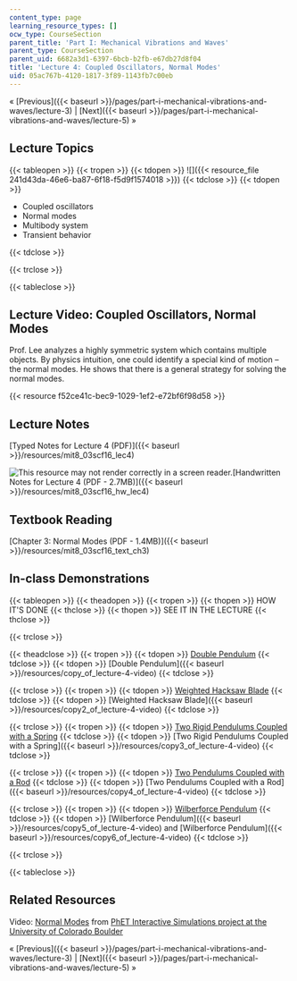 ```yaml
---
content_type: page
learning_resource_types: []
ocw_type: CourseSection
parent_title: 'Part I: Mechanical Vibrations and Waves'
parent_type: CourseSection
parent_uid: 6682a3d1-6397-6bcb-b2fb-e67db27d8f04
title: 'Lecture 4: Coupled Oscillators, Normal Modes'
uid: 05ac767b-4120-1817-3f89-1143fb7c00eb
---
```


« [Previous]({{< baseurl >}}/pages/part-i-mechanical-vibrations-and-waves/lecture-3) | [Next]({{< baseurl >}}/pages/part-i-mechanical-vibrations-and-waves/lecture-5) »

Lecture Topics
--------------

{{< tableopen >}}
{{< tropen >}}
{{< tdopen >}}
![]({{< resource_file 241d43da-46e6-ba87-6f18-f5d9f1574018 >}})
{{< tdclose >}}
{{< tdopen >}}


*   Coupled oscillators
*   Normal modes
*   Multibody system
*   Transient behavior


{{< tdclose >}}

{{< trclose >}}

{{< tableclose >}}

Lecture Video: Coupled Oscillators, Normal Modes
------------------------------------------------

Prof. Lee analyzes a highly symmetric system which contains multiple objects. By physics intuition, one could identify a special kind of motion – the normal modes. He shows that there is a general strategy for solving the normal modes.

{{< resource f52ce41c-bec9-1029-1ef2-e72bf6f98d58 >}}

Lecture Notes
-------------

[Typed Notes for Lecture 4 (PDF)]({{< baseurl >}}/resources/mit8_03scf16_lec4)

![This resource may not render correctly in a screen reader.](/images/inacessible.gif)[Handwritten Notes for Lecture 4 (PDF - 2.7MB)]({{< baseurl >}}/resources/mit8_03scf16_hw_lec4)

Textbook Reading
----------------

[Chapter 3: Normal Modes (PDF - 1.4MB)]({{< baseurl >}}/resources/mit8_03scf16_text_ch3) 

In-class Demonstrations
-----------------------

{{< tableopen >}}
{{< theadopen >}}
{{< tropen >}}
{{< thopen >}}
HOW IT'S DONE
{{< thclose >}}
{{< thopen >}}
SEE IT IN THE LECTURE
{{< thclose >}}

{{< trclose >}}

{{< theadclose >}}
{{< tropen >}}
{{< tdopen >}}
[Double Pendulum](https://scienceworld.wolfram.com/physics/DoublePendulum.html)
{{< tdclose >}}
{{< tdopen >}}
[Double Pendulum]({{< baseurl >}}/resources/copy_of_lecture-4-video)
{{< tdclose >}}

{{< trclose >}}
{{< tropen >}}
{{< tdopen >}}
[Weighted Hacksaw Blade](http://tsgphysics.mit.edu/front/?page=demo.php&letnum=C%2021&show=0)
{{< tdclose >}}
{{< tdopen >}}
[Weighted Hacksaw Blade]({{< baseurl >}}/resources/copy2_of_lecture-4-video)
{{< tdclose >}}

{{< trclose >}}
{{< tropen >}}
{{< tdopen >}}
[Two Rigid Pendulums Coupled with a Spring](http://tsgphysics.mit.edu/front/?page=demo.php&letnum=C%2019&show=0)
{{< tdclose >}}
{{< tdopen >}}
[Two Rigid Pendulums Coupled with a Spring]({{< baseurl >}}/resources/copy3_of_lecture-4-video)
{{< tdclose >}}

{{< trclose >}}
{{< tropen >}}
{{< tdopen >}}
[Two Pendulums Coupled with a Rod](http://tsgphysics.mit.edu/front/?page=demo.php&letnum=C%2018&show=0)
{{< tdclose >}}
{{< tdopen >}}
[Two Pendulums Coupled with a Rod]({{< baseurl >}}/resources/copy4_of_lecture-4-video)
{{< tdclose >}}

{{< trclose >}}
{{< tropen >}}
{{< tdopen >}}
[Wilberforce Pendulum](http://tsgphysics.mit.edu/front/?page=demo.php&letnum=C%2022&show=0)
{{< tdclose >}}
{{< tdopen >}}
[Wilberforce Pendulum]({{< baseurl >}}/resources/copy5_of_lecture-4-video) and [Wilberforce Pendulum]({{< baseurl >}}/resources/copy6_of_lecture-4-video)
{{< tdclose >}}

{{< trclose >}}

{{< tableclose >}}

Related Resources
-----------------

Video: [Normal Modes](https://phet.colorado.edu/en/simulation/normal-modes) from [PhET Interactive Simulations project at the University of Colorado Boulder](https://phet.colorado.edu/)

« [Previous]({{< baseurl >}}/pages/part-i-mechanical-vibrations-and-waves/lecture-3) | [Next]({{< baseurl >}}/pages/part-i-mechanical-vibrations-and-waves/lecture-5) »